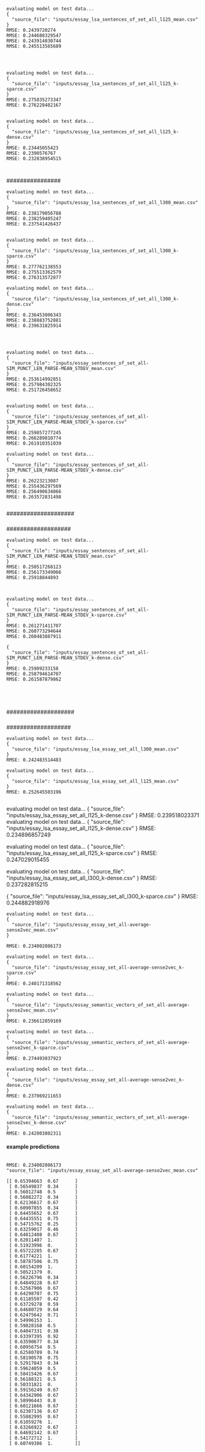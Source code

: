 ```
evaluating model on test data...
{
  "source_file": "inputs/essay_lsa_sentences_of_set_all_l125_mean.csv"
}
RMSE: 0.2439720274
RMSE: 0.244688329547
RMSE: 0.243914030744
RMSE: 0.245513565689




evaluating model on test data...
{
  "source_file": "inputs/essay_lsa_sentences_of_set_all_l125_k-sparce.csv"
}
RMSE: 0.275835273347
RMSE: 0.276228482167


evaluating model on test data...
{
  "source_file": "inputs/essay_lsa_sentences_of_set_all_l125_k-dense.csv"
}
RMSE: 0.23445055423
RMSE: 0.2390576767
RMSE: 0.232838954515



```
################

```
evaluating model on test data...
{
  "source_file": "inputs/essay_lsa_sentences_of_set_all_l300_mean.csv"
}
RMSE: 0.238179056788
RMSE: 0.238259405247
RMSE: 0.237541426437


evaluating model on test data...
{
  "source_file": "inputs/essay_lsa_sentences_of_set_all_l300_k-sparce.csv"
}
RMSE: 0.277762138553
RMSE: 0.275513362579
RMSE: 0.276313572877

evaluating model on test data...
{
  "source_file": "inputs/essay_lsa_sentences_of_set_all_l300_k-dense.csv"
}
RMSE: 0.236453006343
RMSE: 0.238883752881
RMSE: 0.239631825914




```

```
evaluating model on test data...
{
  "source_file": "inputs/essay_sentences_of_set_all-SIM_PUNCT_LEN_PARSE-MEAN_STDEV_mean.csv"
}
RMSE: 0.253614992851
RMSE: 0.257984302325
RMSE: 0.251726458652


evaluating model on test data...
{
  "source_file": "inputs/essay_sentences_of_set_all-SIM_PUNCT_LEN_PARSE-MEAN_STDEV_k-sparce.csv"
}
RMSE: 0.259857277245
RMSE: 0.266289810774
RMSE: 0.261910351039

evaluating model on test data...
{
  "source_file": "inputs/essay_sentences_of_set_all-SIM_PUNCT_LEN_PARSE-MEAN_STDEV_k-dense.csv"
}
RMSE: 0.26223213087
RMSE: 0.255436297569
RMSE: 0.256490634866
RMSE: 0.263572831498


```
####################
###
###################
```
evaluating model on test data...
{
  "source_file": "inputs/essay_sentences_of_set_all-SIM_PUNCT_LEN_PARSE-MEAN_STDEV_mean.csv"
}
RMSE: 0.250517268123
RMSE: 0.256173349066
RMSE: 0.25918844893



evaluating model on test data...
{
  "source_file": "inputs/essay_sentences_of_set_all-SIM_PUNCT_LEN_PARSE-MEAN_STDEV_k-sparce.csv"
}
RMSE: 0.261271411707
RMSE: 0.260773294644
RMSE: 0.260483887911

{
  "source_file": "inputs/essay_sentences_of_set_all-SIM_PUNCT_LEN_PARSE-MEAN_STDEV_k-dense.csv"
}
RMSE: 0.25909233158
RMSE: 0.258794614707
RMSE: 0.261587879862





```


####################
###
###################


```
evaluating model on test data...
{
  "source_file": "inputs/essay_lsa_essay_set_all_l300_mean.csv"
}
RMSE: 0.242483514483
```
```
evaluating model on test data...
{
  "source_file": "inputs/essay_lsa_essay_set_all_l125_mean.csv"
}
RMSE: 0.252645503196


```
evaluating model on test data...
{
  "source_file": "inputs/essay_lsa_essay_set_all_l125_k-dense.csv"
}
RMSE: 0.239518023371
evaluating model on test data...
{
  "source_file": "inputs/essay_lsa_essay_set_all_l125_k-dense.csv"
}
RMSE: 0.234896857249



evaluating model on test data...
{
  "source_file": "inputs/essay_lsa_essay_set_all_l125_k-sparce.csv"
}
RMSE: 0.247029015455



evaluating model on test data...
{
  "source_file": "inputs/essay_lsa_essay_set_all_l300_k-dense.csv"
}
RMSE: 0.237282815215

{
  "source_file": "inputs/essay_lsa_essay_set_all_l300_k-sparce.csv"
}
RMSE: 0.244882918976


```
evaluating model on test data...
{
  "source_file": "inputs/essay_essay_set_all-average-sense2vec_mean.csv"
}

RMSE: 0.234002086173
```
```
evaluating model on test data...
{
  "source_file": "inputs/essay_essay_set_all-average-sense2vec_k-sparce.csv"
}
RMSE: 0.240171318562
```

```
evaluating model on test data...
{
  "source_file": "inputs/essay_semantic_vectors_of_set_all-average-sense2vec_mean.csv"
}
RMSE: 0.236612859169
```

```
evaluating model on test data...
{
  "source_file": "inputs/essay_semantic_vectors_of_set_all-average-sense2vec_k-sparce.csv"
}
RMSE: 0.274493037923
```

```
evaluating model on test data...
{
  "source_file": "inputs/essay_essay_set_all-average-sense2vec_k-dense.csv"
}
RMSE: 0.237069211653
```
```
evaluating model on test data...
{
  "source_file": "inputs/essay_semantic_vectors_of_set_all-average-sense2vec_k-dense.csv"
}
RMSE: 0.242003802311
```
#### example predictions
```

RMSE: 0.234002086173
"source_file": "inputs/essay_essay_set_all-average-sense2vec_mean.csv"

[[ 0.65394663  0.67      ]
 [ 0.56549837  0.34      ]
 [ 0.56012748  0.5       ]
 [ 0.56082272  0.34      ]
 [ 0.62136617  0.67      ]
 [ 0.60907855  0.34      ]
 [ 0.64455652  0.67      ]
 [ 0.64435551  0.75      ]
 [ 0.54715762  0.25      ]
 [ 0.63259017  0.46      ]
 [ 0.64812408  0.67      ]
 [ 0.62011407  1.        ]
 [ 0.51923996  0.        ]
 [ 0.65722285  0.67      ]
 [ 0.61774221  1.        ]
 [ 0.58787506  0.75      ]
 [ 0.60154209  1.        ]
 [ 0.50521379  0.        ]
 [ 0.56226796  0.34      ]
 [ 0.64849228  0.67      ]
 [ 0.52567906  0.67      ]
 [ 0.64298707  0.75      ]
 [ 0.61185507  0.42      ]
 [ 0.63729278  0.59      ]
 [ 0.64680729  0.64      ]
 [ 0.62475642  0.71      ]
 [ 0.54996153  1.        ]
 [ 0.59828168  0.5       ]
 [ 0.64047331  0.38      ]
 [ 0.63397395  0.92      ]
 [ 0.63590677  0.34      ]
 [ 0.60956754  0.5       ]
 [ 0.62580789  0.74      ]
 [ 0.58190578  0.75      ]
 [ 0.52917843  0.34      ]
 [ 0.59624059  0.5       ]
 [ 0.58415426  0.67      ]
 [ 0.56188321  0.5       ]
 [ 0.50331821  0.        ]
 [ 0.59156249  0.67      ]
 [ 0.64342906  0.67      ]
 [ 0.58996443  0.8       ]
 [ 0.60121666  0.67      ]
 [ 0.62307136  0.67      ]
 [ 0.55882995  0.67      ]
 [ 0.61059276  1.        ]
 [ 0.63266922  0.67      ]
 [ 0.64692142  0.67      ]
 [ 0.54172712  1.        ]
 [ 0.60749386  1.        ]]
```
